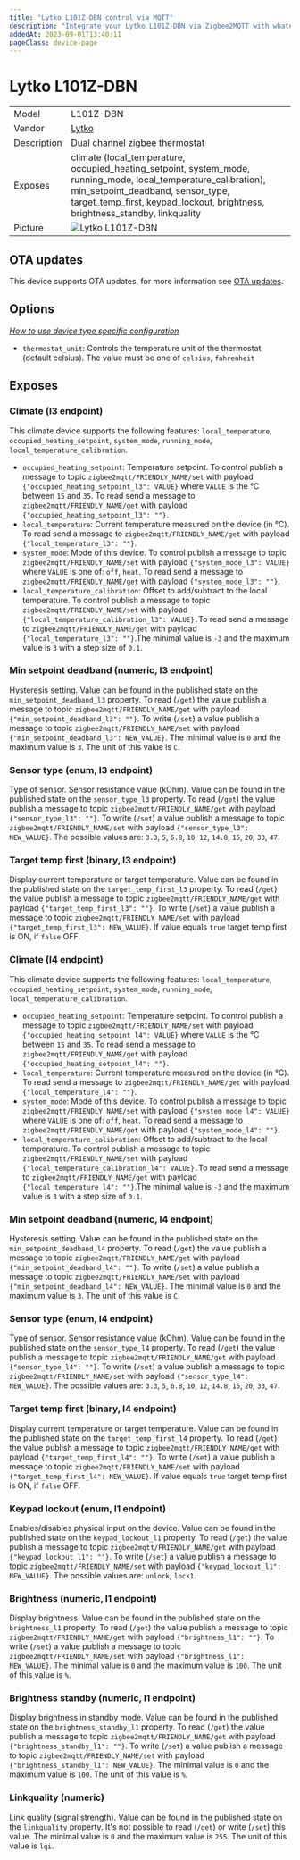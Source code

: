 ```yaml
---
title: "Lytko L101Z-DBN control via MQTT"
description: "Integrate your Lytko L101Z-DBN via Zigbee2MQTT with whatever smart home infrastructure you are using without the vendor's bridge or gateway."
addedAt: 2023-09-01T13:40:11
pageClass: device-page
---
```


<!-- !!!! -->
<!-- ATTENTION: This file is auto-generated through docgen! -->
<!-- You can only edit the "Notes"-Section between the two comment lines "Notes BEGIN" and "Notes END". -->
<!-- Do not use h1 or h2 heading within "## Notes"-Section. -->
<!-- !!!! -->

# Lytko L101Z-DBN

|     |     |
|-----|-----|
| Model | L101Z-DBN  |
| Vendor  | [Lytko](/supported-devices/#v=Lytko)  |
| Description | Dual channel zigbee thermostat |
| Exposes | climate (local_temperature, occupied_heating_setpoint, system_mode, running_mode, local_temperature_calibration), min_setpoint_deadband, sensor_type, target_temp_first, keypad_lockout, brightness, brightness_standby, linkquality |
| Picture | ![Lytko L101Z-DBN](https://www.zigbee2mqtt.io/images/devices/L101Z-DBN.png) |


<!-- Notes BEGIN: You can edit here. Add "## Notes" headline if not already present. -->


<!-- Notes END: Do not edit below this line -->


## OTA updates
This device supports OTA updates, for more information see [OTA updates](../guide/usage/ota_updates.md).


## Options
*[How to use device type specific configuration](../guide/configuration/devices-groups.md#specific-device-options)*

* `thermostat_unit`: Controls the temperature unit of the thermostat (default celsius). The value must be one of `celsius`, `fahrenheit`


## Exposes

### Climate (l3 endpoint)
This climate device supports the following features: `local_temperature`, `occupied_heating_setpoint`, `system_mode`, `running_mode`, `local_temperature_calibration`.
- `occupied_heating_setpoint`: Temperature setpoint. To control publish a message to topic `zigbee2mqtt/FRIENDLY_NAME/set` with payload `{"occupied_heating_setpoint_l3": VALUE}` where `VALUE` is the °C between `15` and `35`. To read send a message to `zigbee2mqtt/FRIENDLY_NAME/get` with payload `{"occupied_heating_setpoint_l3": ""}`.
- `local_temperature`: Current temperature measured on the device (in °C). To read send a message to `zigbee2mqtt/FRIENDLY_NAME/get` with payload `{"local_temperature_l3": ""}`.
- `system_mode`: Mode of this device. To control publish a message to topic `zigbee2mqtt/FRIENDLY_NAME/set` with payload `{"system_mode_l3": VALUE}` where `VALUE` is one of: `off`, `heat`. To read send a message to `zigbee2mqtt/FRIENDLY_NAME/get` with payload `{"system_mode_l3": ""}`.
- `local_temperature_calibration`: Offset to add/subtract to the local temperature. To control publish a message to topic `zigbee2mqtt/FRIENDLY_NAME/set` with payload `{"local_temperature_calibration_l3": VALUE}.`To read send a message to `zigbee2mqtt/FRIENDLY_NAME/get` with payload `{"local_temperature_l3": ""}`.The minimal value is `-3` and the maximum value is `3` with a step size of `0.1`.

### Min setpoint deadband (numeric, l3 endpoint)
Hysteresis setting.
Value can be found in the published state on the `min_setpoint_deadband_l3` property.
To read (`/get`) the value publish a message to topic `zigbee2mqtt/FRIENDLY_NAME/get` with payload `{"min_setpoint_deadband_l3": ""}`.
To write (`/set`) a value publish a message to topic `zigbee2mqtt/FRIENDLY_NAME/set` with payload `{"min_setpoint_deadband_l3": NEW_VALUE}`.
The minimal value is `0` and the maximum value is `3`.
The unit of this value is `C`.

### Sensor type (enum, l3 endpoint)
Type of sensor. Sensor resistance value (kOhm).
Value can be found in the published state on the `sensor_type_l3` property.
To read (`/get`) the value publish a message to topic `zigbee2mqtt/FRIENDLY_NAME/get` with payload `{"sensor_type_l3": ""}`.
To write (`/set`) a value publish a message to topic `zigbee2mqtt/FRIENDLY_NAME/set` with payload `{"sensor_type_l3": NEW_VALUE}`.
The possible values are: `3.3`, `5`, `6.8`, `10`, `12`, `14.8`, `15`, `20`, `33`, `47`.

### Target temp first (binary, l3 endpoint)
Display current temperature or target temperature.
Value can be found in the published state on the `target_temp_first_l3` property.
To read (`/get`) the value publish a message to topic `zigbee2mqtt/FRIENDLY_NAME/get` with payload `{"target_temp_first_l3": ""}`.
To write (`/set`) a value publish a message to topic `zigbee2mqtt/FRIENDLY_NAME/set` with payload `{"target_temp_first_l3": NEW_VALUE}`.
If value equals `true` target temp first is ON, if `false` OFF.

### Climate (l4 endpoint)
This climate device supports the following features: `local_temperature`, `occupied_heating_setpoint`, `system_mode`, `running_mode`, `local_temperature_calibration`.
- `occupied_heating_setpoint`: Temperature setpoint. To control publish a message to topic `zigbee2mqtt/FRIENDLY_NAME/set` with payload `{"occupied_heating_setpoint_l4": VALUE}` where `VALUE` is the °C between `15` and `35`. To read send a message to `zigbee2mqtt/FRIENDLY_NAME/get` with payload `{"occupied_heating_setpoint_l4": ""}`.
- `local_temperature`: Current temperature measured on the device (in °C). To read send a message to `zigbee2mqtt/FRIENDLY_NAME/get` with payload `{"local_temperature_l4": ""}`.
- `system_mode`: Mode of this device. To control publish a message to topic `zigbee2mqtt/FRIENDLY_NAME/set` with payload `{"system_mode_l4": VALUE}` where `VALUE` is one of: `off`, `heat`. To read send a message to `zigbee2mqtt/FRIENDLY_NAME/get` with payload `{"system_mode_l4": ""}`.
- `local_temperature_calibration`: Offset to add/subtract to the local temperature. To control publish a message to topic `zigbee2mqtt/FRIENDLY_NAME/set` with payload `{"local_temperature_calibration_l4": VALUE}.`To read send a message to `zigbee2mqtt/FRIENDLY_NAME/get` with payload `{"local_temperature_l4": ""}`.The minimal value is `-3` and the maximum value is `3` with a step size of `0.1`.

### Min setpoint deadband (numeric, l4 endpoint)
Hysteresis setting.
Value can be found in the published state on the `min_setpoint_deadband_l4` property.
To read (`/get`) the value publish a message to topic `zigbee2mqtt/FRIENDLY_NAME/get` with payload `{"min_setpoint_deadband_l4": ""}`.
To write (`/set`) a value publish a message to topic `zigbee2mqtt/FRIENDLY_NAME/set` with payload `{"min_setpoint_deadband_l4": NEW_VALUE}`.
The minimal value is `0` and the maximum value is `3`.
The unit of this value is `C`.

### Sensor type (enum, l4 endpoint)
Type of sensor. Sensor resistance value (kOhm).
Value can be found in the published state on the `sensor_type_l4` property.
To read (`/get`) the value publish a message to topic `zigbee2mqtt/FRIENDLY_NAME/get` with payload `{"sensor_type_l4": ""}`.
To write (`/set`) a value publish a message to topic `zigbee2mqtt/FRIENDLY_NAME/set` with payload `{"sensor_type_l4": NEW_VALUE}`.
The possible values are: `3.3`, `5`, `6.8`, `10`, `12`, `14.8`, `15`, `20`, `33`, `47`.

### Target temp first (binary, l4 endpoint)
Display current temperature or target temperature.
Value can be found in the published state on the `target_temp_first_l4` property.
To read (`/get`) the value publish a message to topic `zigbee2mqtt/FRIENDLY_NAME/get` with payload `{"target_temp_first_l4": ""}`.
To write (`/set`) a value publish a message to topic `zigbee2mqtt/FRIENDLY_NAME/set` with payload `{"target_temp_first_l4": NEW_VALUE}`.
If value equals `true` target temp first is ON, if `false` OFF.

### Keypad lockout (enum, l1 endpoint)
Enables/disables physical input on the device.
Value can be found in the published state on the `keypad_lockout_l1` property.
To read (`/get`) the value publish a message to topic `zigbee2mqtt/FRIENDLY_NAME/get` with payload `{"keypad_lockout_l1": ""}`.
To write (`/set`) a value publish a message to topic `zigbee2mqtt/FRIENDLY_NAME/set` with payload `{"keypad_lockout_l1": NEW_VALUE}`.
The possible values are: `unlock`, `lock1`.

### Brightness (numeric, l1 endpoint)
Display brightness.
Value can be found in the published state on the `brightness_l1` property.
To read (`/get`) the value publish a message to topic `zigbee2mqtt/FRIENDLY_NAME/get` with payload `{"brightness_l1": ""}`.
To write (`/set`) a value publish a message to topic `zigbee2mqtt/FRIENDLY_NAME/set` with payload `{"brightness_l1": NEW_VALUE}`.
The minimal value is `0` and the maximum value is `100`.
The unit of this value is `%`.

### Brightness standby (numeric, l1 endpoint)
Display brightness in standby mode.
Value can be found in the published state on the `brightness_standby_l1` property.
To read (`/get`) the value publish a message to topic `zigbee2mqtt/FRIENDLY_NAME/get` with payload `{"brightness_standby_l1": ""}`.
To write (`/set`) a value publish a message to topic `zigbee2mqtt/FRIENDLY_NAME/set` with payload `{"brightness_standby_l1": NEW_VALUE}`.
The minimal value is `0` and the maximum value is `100`.
The unit of this value is `%`.

### Linkquality (numeric)
Link quality (signal strength).
Value can be found in the published state on the `linkquality` property.
It's not possible to read (`/get`) or write (`/set`) this value.
The minimal value is `0` and the maximum value is `255`.
The unit of this value is `lqi`.

